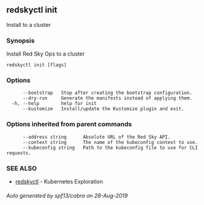 ## redskyctl init

Install to a cluster

### Synopsis

Install Red Sky Ops to a cluster

```
redskyctl init [flags]
```

### Options

```
      --bootstrap   Stop after creating the bootstrap configuration.
      --dry-run     Generate the manifests instead of applying them.
  -h, --help        help for init
      --kustomize   Install/update the Kustomize plugin and exit.
```

### Options inherited from parent commands

```
      --address string      Absolute URL of the Red Sky API.
      --context string      The name of the kubeconfig context to use.
      --kubeconfig string   Path to the kubeconfig file to use for CLI requests.
```

### SEE ALSO

* [redskyctl](redskyctl.md)	 - Kubernetes Exploration

###### Auto generated by spf13/cobra on 28-Aug-2019
